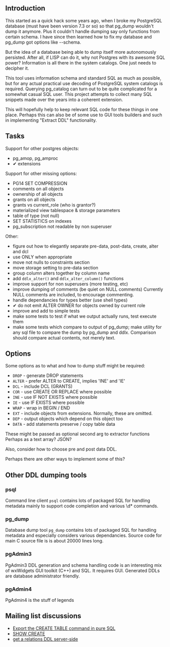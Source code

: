 Introduction
------------

This started as a quick hack some years ago, when I broke my PostgreSQL database 
(must have been version 7.3 or so) so that pg_dump wouldn't dump it anymore.
Plus it couldn't handle dumping say only functions from certain schema. 
I have since then learned how to fix my database and pg_dump got options like --schema.

But the idea of a database being able to dump itself more autonomously persisted.
After all, if LISP can do it, why not Postgres with its awesome SQL power? 
Information is all there in the system catalogs. One just needs to decipher it.

This tool uses information schema and standard SQL as much as possible, 
but for any actual practical use decoding of PostgreSQL system catalogs is required. 
Querying pg_catalog can turn out to be quite complicated for a somewhat casual SQL user.
This project attempts to collect many SQL snippets made over the years into a coherent extension.

This will hopefully help to keep relevant SQL code for these things in one place.
Perhaps this can also be of some use to GUI tools builders and such in implementing "Extract DDL" functionality.

Tasks
-----

Support for other postgres objects:
- pg_amop, pg_amproc
- ✔︎ extensions

Support for other missing options:
- PG14 SET COMPRESSION
- comments on all objects
- ownership of all objects 
- grants on all objects
- grants vs current_role (who is grantor?)
- materialized view tablespace & storage parameters
- table of type (not null)
- SET STATISTICS on indexes
- pg_subscription not readable by non superuser

Other:
- figure out how to elegantly separate pre-data, post-data, create, alter and dcl
- use ONLY when appropriate
- move not nulls to constraints section
- move storage setting to pre-data section
- group column alters together by column name
- add `ddlx_alter()` and `ddlx_alter_column()` functions
- improve support for non superusers (more testing, etc)
- improve dumping of comments (be quiet on NULL comments)
  Currently NULL comments are included, to encourage commenting.
- handle dependancies for types better (use shell types)
- ✔︎ do not emit ALTER OWNER for objects owned by current role
- improve and add to simple tests
- make some tests to test if what we output actually runs, test execute them
- make some tests which compare to output of pg_dump;
  make utility for any sql file to compare the dump by pg_dump and ddlx.
  Comparison should compare actual contents, not merely text.

Options
-------

Some options as to what and how to dump stuff might be required:

* `DROP` - generate DROP statements
* `ALTER` - prefer ALTER to CREATE, implies 'INE' and 'IE'
* `DCL` - include DCL (GRANTS)
* `COR` - use CREATE OR REPLACE where possible 
* `INE` - use IF NOT EXISTS where possible
* `IE` - use IF EXISTS where possible
* `WRAP` - wrap in BEGIN / END
* `EXT` - include objects from extensions. Normally, these are omitted.
* `DEP` - output objects which depend on this object too
* `DATA` - add statements preserve / copy table data

These might be passed as optional second arg to extractor functions
Perhaps as a text array? JSON?

Also, consider how to choose pre and post data DDL.

Perhaps there are other ways to implement some of this?

Other DDL dumping tools
-----------------------

### psql

Command line client `psql` contains lots of packaged SQL for handling metadata 
mainly to support code completion and various \d* commands.

### pg_dump

Database dump tool `pg_dump` contains lots of packaged SQL for handling metadata 
and especially considers various dependancies. Source code for main C source file
is is about 20000 lines long.

### pgAdmin3

PgAdmin3 DDL generation and schema handling code is an interesting 
mix of wxWidgets GUI toolkit (C++) and SQL. It requires GUI.
Generated DDLs are database administrator friendly.

### pgAdmin4

PgAdmin4 is the stuff of legends

Mailing list discussions
------------------------

- [Export the CREATE TABLE command in pure SQL](https://www.postgresql.org/message-id/flat/2bc470194b4837c1f733a4e05f569bc6%40dalibo.info)
- [SHOW CREATE](https://www.postgresql.org/message-id/flat/20190705163203.GD24679%40fetter.org)
- [get a relations DDL server-side](https://www.postgresql.org/message-id/flat/c2ce3040-a6b1-4279-97b4-fcd374ac1c60%40www.fastmail.com)

